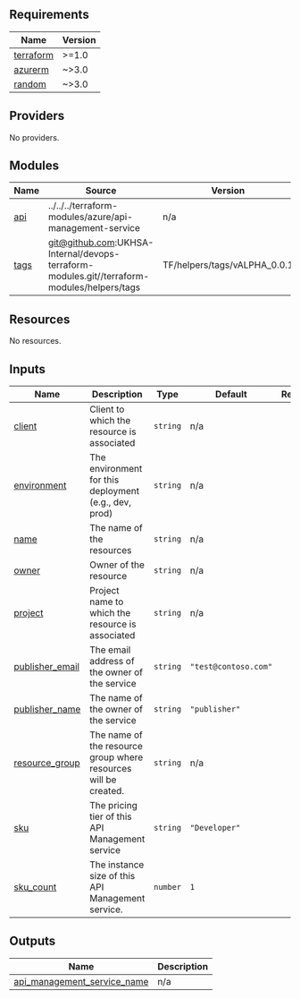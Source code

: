 <!-- BEGIN_TF_DOCS -->
## Requirements

| Name | Version |
|------|---------|
| <a name="requirement_terraform"></a> [terraform](#requirement\_terraform) | >=1.0 |
| <a name="requirement_azurerm"></a> [azurerm](#requirement\_azurerm) | ~>3.0 |
| <a name="requirement_random"></a> [random](#requirement\_random) | ~>3.0 |

## Providers

No providers.

## Modules

| Name | Source | Version |
|------|--------|---------|
| <a name="module_api"></a> [api](#module\_api) | ../../../terraform-modules/azure/api-management-service | n/a |
| <a name="module_tags"></a> [tags](#module\_tags) | git@github.com:UKHSA-Internal/devops-terraform-modules.git//terraform-modules/helpers/tags | TF/helpers/tags/vALPHA_0.0.1 |

## Resources

No resources.

## Inputs

| Name | Description | Type | Default | Required |
|------|-------------|------|---------|:--------:|
| <a name="input_client"></a> [client](#input\_client) | Client to which the resource is associated | `string` | n/a | yes |
| <a name="input_environment"></a> [environment](#input\_environment) | The environment for this deployment (e.g., dev, prod) | `string` | n/a | yes |
| <a name="input_name"></a> [name](#input\_name) | The name of the resources | `string` | n/a | yes |
| <a name="input_owner"></a> [owner](#input\_owner) | Owner of the resource | `string` | n/a | yes |
| <a name="input_project"></a> [project](#input\_project) | Project name to which the resource is associated | `string` | n/a | yes |
| <a name="input_publisher_email"></a> [publisher\_email](#input\_publisher\_email) | The email address of the owner of the service | `string` | `"test@contoso.com"` | no |
| <a name="input_publisher_name"></a> [publisher\_name](#input\_publisher\_name) | The name of the owner of the service | `string` | `"publisher"` | no |
| <a name="input_resource_group"></a> [resource\_group](#input\_resource\_group) | The name of the resource group where resources will be created. | `string` | n/a | yes |
| <a name="input_sku"></a> [sku](#input\_sku) | The pricing tier of this API Management service | `string` | `"Developer"` | no |
| <a name="input_sku_count"></a> [sku\_count](#input\_sku\_count) | The instance size of this API Management service. | `number` | `1` | no |

## Outputs

| Name | Description |
|------|-------------|
| <a name="output_api_management_service_name"></a> [api\_management\_service\_name](#output\_api\_management\_service\_name) | n/a |
<!-- END_TF_DOCS -->